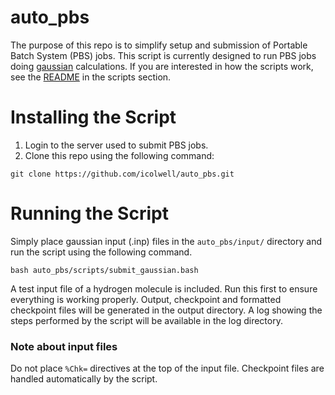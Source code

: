 # auto_pbs

The purpose of this repo is to simplify setup and submission of Portable Batch
System (PBS) jobs. This script is currently designed to run PBS jobs doing
[gaussian](http://gaussian.com/running/) calculations. If you are interested in
how the scripts work, see the [README](scripts/README.md) in the scripts
section. 

# Installing the Script

1. Login to the server used to submit PBS jobs.
2. Clone this repo using the following command:
  ```
  git clone https://github.com/icolwell/auto_pbs.git
  ```

# Running the Script

Simply place gaussian input (.inp) files in the `auto_pbs/input/` directory and
run the script using the following command.
```
bash auto_pbs/scripts/submit_gaussian.bash
```
A test input file of a hydrogen molecule is included. Run this first to ensure
everything is working properly. Output, checkpoint and formatted checkpoint
files will be generated in the output directory. A log showing the steps
performed by the script will be available in the log directory.

### Note about input files

Do not place `%Chk=` directives at the top of the input file. Checkpoint files
are handled automatically by the script.
